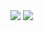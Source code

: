 <img align="center" src="https://github-readme-stats.vercel.app/api/top-langs/?username=hafidh7&layout=compact" /> <img align="center" src="https://github-readme-stats.vercel.app/api?username=hafidh7&show_icons=true" />
